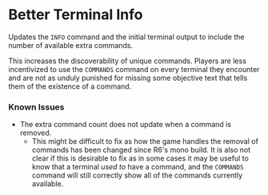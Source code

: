 # Better Terminal Info

Updates the `INFO` command and the initial terminal output to include the number of available extra commands.

This increases the discoverability of unique commands. Players are less incentivized to use the `COMMANDS` command on every terminal they encounter and are not as unduly punished for missing some objective text that tells them of the existence of a command.

### Known Issues
-   The extra command count does not update when a command is removed.
    -   This might be difficult to fix as how the game handles the removal of commands has been changed since R6's mono build. It is also not clear if this is desirable to fix as in some cases it may be useful to know that a terminal *used to* have a command, and the `COMMANDS` command will still correctly show all of the commands currently available.
